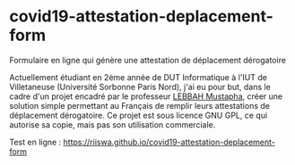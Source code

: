 # covid19-attestation-deplacement-form
Formulaire en ligne qui génère une attestation de déplacement dérogatoire

Actuellement étudiant en 2ème année de DUT Informatique à l'IUT de Villetaneuse (Université Sorbonne Paris Nord), j'ai eu pour but, dans le cadre d'un projet encadré par le professeur [LEBBAH Mustapha](https://sites.google.com/site/lebbah/), créer une solution simple permettant au Français de remplir leurs attestations de déplacement dérogatoire. Ce projet est sous licence GNU GPL, ce qui autorise sa copie, mais pas son utilisation commerciale.

Test en ligne : https://riiswa.github.io/covid19-attestation-deplacement-form